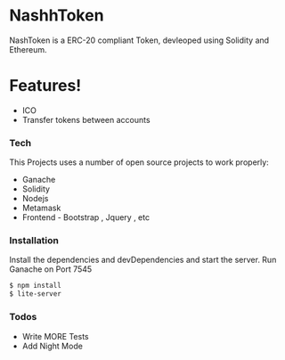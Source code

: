 # NashhToken

NashToken is a ERC-20 compliant Token, devleoped using Solidity and Ethereum.

# Features!

  - ICO 
  - Transfer tokens between accounts


### Tech

This Projects uses a number of open source projects to work properly:

* Ganache
* Solidity
* Nodejs
* Metamask
* Frontend - Bootstrap , Jquery , etc


### Installation

Install the dependencies and devDependencies and start the server.
Run Ganache on Port 7545

```sh
$ npm install 
$ lite-server
```

### Todos

 - Write MORE Tests
 - Add Night Mode

